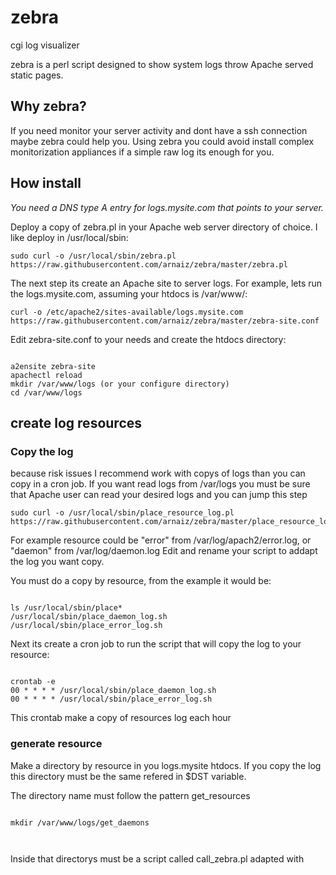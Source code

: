 # zebra
cgi log visualizer

zebra is a perl script designed to show system logs throw Apache served static pages.

<h2>Why zebra?</h2>
<p>If you need monitor your server activity and dont have a ssh connection maybe zebra could help you.
Using zebra you could avoid install complex monitorization appliances if a simple raw log its enough for you.</p>

<h2>How install</h2>
<p><em>You need a DNS type A entry for logs.mysite.com that points to your server.</em></p>
<p>Deploy a copy of zebra.pl in your Apache web server directory of choice. I like deploy in /usr/local/sbin:
  
<pre><code>sudo curl -o /usr/local/sbin/zebra.pl https://raw.githubusercontent.com/arnaiz/zebra/master/zebra.pl</code></pre></p>

<p>The next step its create an Apache site to server logs. For example, lets run the logs.mysite.com, assuming your htdocs is /var/www/: <br />

<pre><code>curl -o /etc/apache2/sites-available/logs.mysite.com https://raw.githubusercontent.com/arnaiz/zebra/master/zebra-site.conf</code></pre></p>

<p>Edit zebra-site.conf to your needs and create the htdocs directory:
<pre><code>
a2ensite zebra-site
apachectl reload
mkdir /var/www/logs (or your configure directory)
cd /var/www/logs
</code></pre></p>

<h2>create log resources</h2>
<h3>Copy the log</h3>
<p>because risk issues I recommend work with copys of logs than you can copy in a cron job. If you want read logs from /var/logs you must be sure that Apache user can read your desired logs and you can jump this step</p>

<pre><code>sudo curl -o /usr/local/sbin/place_resource_log.pl https://raw.githubusercontent.com/arnaiz/zebra/master/place_resource_log.sh</code></pre>

<p>For example resource could be "error" from /var/log/apach2/error.log, or "daemon" from /var/log/daemon.log
Edit and rename your script to addapt the log you want copy.</p>

<p>You must do a copy by resource, from the example it would be:</p>
<pre><code>
ls /usr/local/sbin/place*
/usr/local/sbin/place_daemon_log.sh  /usr/local/sbin/place_error_log.sh
</code></pre>

<p>Next its create a cron job to run the script that will copy the log to your resource:</p>
<pre><code>
crontab -e
00 * * * * /usr/local/sbin/place_daemon_log.sh
00 * * * * /usr/local/sbin/place_error_log.sh
</code></pre>
<p>This crontab make a copy of resources log each hour</p>

</code></pre>

<h3>generate resource</h3>
<p>Make a directory by resource in you logs.mysite htdocs. If you copy the log this directory must be the same refered in $DST variable.</p>

<p>The directory name must follow the pattern get_resources</p>
<pre><code>
mkdir /var/www/logs/get_daemons

</code></pre>

Inside that directorys must be a script called call_zebra.pl adapted with  
